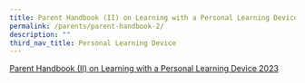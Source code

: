 ```yaml
---
title: Parent Handbook (II) on Learning with a Personal Learning Device
permalink: /parents/parent-handbook-2/
description: ""
third_nav_title: Personal Learning Device
---
```


[Parent Handbook (II) on Learning with a Personal Learning Device 2023](/files/Parent%20Handbook%20II%20on%20Learning%20with%20a%20PLD.pdf)